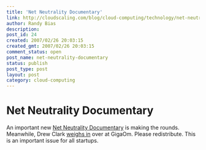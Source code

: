 ```yaml
---
title: 'Net Neutrality Documentary'
link: http://cloudscaling.com/blog/cloud-computing/technology/net-neutrality-documentary/
author: Randy Bias
description: 
post_id: 24
created: 2007/02/26 20:03:15
created_gmt: 2007/02/26 20:03:15
comment_status: open
post_name: net-neutrality-documentary
status: publish
post_type: post
layout: post
category: cloud-computing
---
```


# Net Neutrality Documentary

An important new [Net Neutrality Documentary](http://foureyedmonsters.com/neutrality/) is making the rounds. Meanwhile, Drew Clark [weighs in](http://feeds.feedburner.com/~r/OmMalik/~3/96355466/) over at GigaOm. Please redistribute. This is an important issue for all startups.